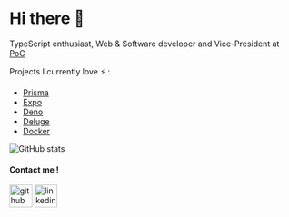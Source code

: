 # Hi there :eyes:

<!--
**PaulMonnery/PaulMonnery** is a ✨ _special_ ✨ repository because its `README.md` (this file) appears on your GitHub profile.

Here are some ideas to get you started:

- 🔭 I’m currently working on ...
- 🌱 I’m currently learning ...
- 👯 I’m looking to collaborate on ...
- 🤔 I’m looking for help with ...
- 💬 Ask me about ...
- 📫 How to reach me: ...
- 😄 Pronouns: ...
- ⚡ Fun fact: ...
-->

TypeScript enthusiast, Web & Software developer and Vice-President at [PoC](https://github.com/PoCFrance)

Projects I currently love ⚡ :
* [Prisma](https://github.com/prisma/prisma)
* [Expo](https://github.com/expo/expo)
* [Deno](https://github.com/denoland/deno)
* [Deluge](https://dev.deluge-torrent.org/wiki/GitRepo)
* [Docker](https://github.com/docker/docker-ce)

![GitHub stats](https://github-readme-stats.vercel.app/api?username=PaulMonnery&show_icons=true)

#### Contact me !

[<img src='https://cdn.jsdelivr.net/npm/simple-icons@3.0.1/icons/github.svg' alt='github' height='40'>](https://github.com/PaulMonnery)  [<img src='https://cdn.jsdelivr.net/npm/simple-icons@3.0.1/icons/linkedin.svg' alt='linkedin' height='40'>](https://www.linkedin.com/in/paulmonnery/)
